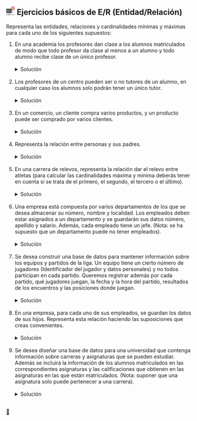 ## <img src="https://raw.githubusercontent.com/FJrodafo/University/main/DAW/BAE/Unidad-2/Tarea-1/Assets/Images/Computer.png" height="24"> Ejercicios básicos de E/R (Entidad/Relación)

Representa las entidades, relaciones y cardinalidades mínimas y máximas para cada uno de los siguientes supuestos:

1. En una academia los profesores dan clase a los alumnos matriculados de modo que todo profesor da clase al menos a un alumno y todo alumno recibe clase de un único profesor.
    <br />
    <br />
    <details>
    <summary>Solución</summary>
    <img src="https://raw.githubusercontent.com/FJrodafo/University/main/DAW/BAE/Unidad-2/Tarea-1/Assets/Diagrams/Exported/1.drawio.png">
    </details>
    <br />
2. Los profesores de un centro pueden ser o no tutores de un alumno, en cualquier caso los alumnos solo podrán tener un único tutor.
    <br />
    <br />
    <details>
    <summary>Solución</summary>
    <img src="https://raw.githubusercontent.com/FJrodafo/University/main/DAW/BAE/Unidad-2/Tarea-1/Assets/Diagrams/Exported/2.drawio.png">
    </details>
    <br />
3. En un comercio, un cliente compra varios productos, y un producto puede ser comprado por varios clientes.
    <br />
    <br />
    <details>
    <summary>Solución</summary>
    <img src="https://raw.githubusercontent.com/FJrodafo/University/main/DAW/BAE/Unidad-2/Tarea-1/Assets/Diagrams/Exported/3.drawio.png">
    </details>
    <br />
4. Representa la relación entre personas y sus padres.
    <br />
    <br />
    <details>
    <summary>Solución</summary>
    <img src="https://raw.githubusercontent.com/FJrodafo/University/main/DAW/BAE/Unidad-2/Tarea-1/Assets/Diagrams/Exported/4.drawio.png">
    </details>
    <br />
5. En una carrera de relevos, representa la relación dar el relevo entre atletas (para calcular las cardinalidades máxima y mínima deberás tener en cuenta si se trata de el primero, el segundo, el tercero o el último).
    <br />
    <br />
    <details>
    <summary>Solución</summary>
    <img src="https://raw.githubusercontent.com/FJrodafo/University/main/DAW/BAE/Unidad-2/Tarea-1/Assets/Diagrams/Exported/5.drawio.png">
    </details>
    <br />
6. Una empresa está compuesta por varios departamentos de los que se desea almacenar su número, nombre y localidad. Los empleados deben estar asignados a un departamento y se guardarán sus datos número, apellido y salario. Además, cada empleado tiene un jefe. (Nota: se ha supuesto que un departamento puede no tener empleados).
    <br />
    <br />
    <details>
    <summary>Solución</summary>
    <img src="https://raw.githubusercontent.com/FJrodafo/University/main/DAW/BAE/Unidad-2/Tarea-1/Assets/Diagrams/Exported/6.drawio.png">
    </details>
    <br />
7. Se desea construir una base de datos para mantener información sobre los equipos y partidos de la liga. Un equipo tiene un cierto número de jugadores (Identificador del jugador y datos personales) y no todos participan en cada partido. Queremos registrar además por cada partido, qué jugadores juegan, la fecha y la hora del partido, resultados de los encuentros y las posiciones donde juegan.
    <br />
    <br />
    <details>
    <summary>Solución</summary>
    <img src="https://raw.githubusercontent.com/FJrodafo/University/main/DAW/BAE/Unidad-2/Tarea-1/Assets/Diagrams/Exported/7.drawio.png">
    </details>
    <br />
8. En una empresa, para cada uno de sus empleados, se guardan los datos de sus hijos. Representa esta relación haciendo las suposiciones que creas convenientes.
    <br />
    <br />
    <details>
    <summary>Solución</summary>
    <img src="https://raw.githubusercontent.com/FJrodafo/University/main/DAW/BAE/Unidad-2/Tarea-1/Assets/Diagrams/Exported/8.drawio.png">
    </details>
    <br />
9. Se desea diseñar una base de datos para una universidad que contenga información sobre carreras y asignaturas que se pueden estudiar. Además se incluirá la información de los alumnos matriculados en las correspondientes asignaturas y las calificaciones que obtienen en las asignaturas en las que están matriculados. (Nota: suponer que una asignatura solo puede pertenecer a una carrera).
    <br />
    <br />
    <details>
    <summary>Solución</summary>
    <img src="https://raw.githubusercontent.com/FJrodafo/University/main/DAW/BAE/Unidad-2/Tarea-1/Assets/Diagrams/Exported/9.drawio.png">
    </details>
    <br />

<link rel="stylesheet" href="./../../../../README.css">
<a class="scrollup" href="#top">&#x1F53C</a>